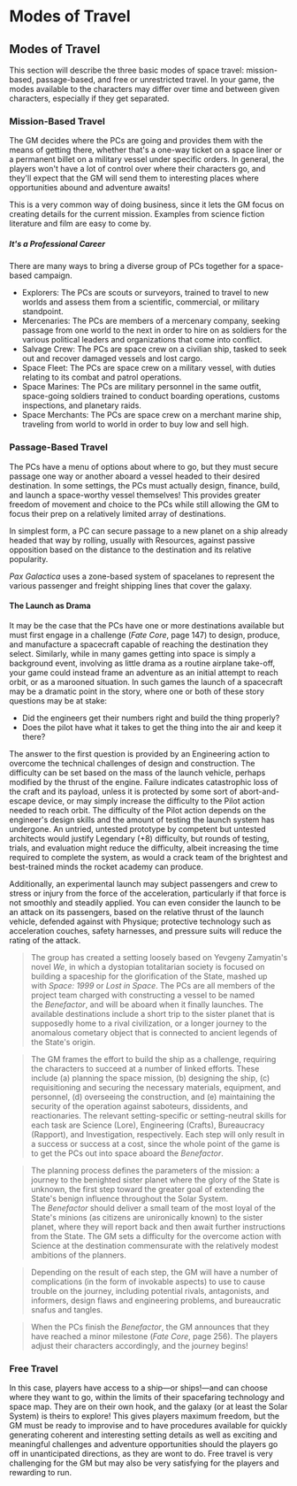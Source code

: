 # Modes of Travel

## Modes of Travel

This section will describe the three basic modes of space travel: mission-based, passage-based, and free or unrestricted travel. In your game, the modes available to the characters may differ over time and between given characters, especially if they get separated.

### Mission-Based Travel

The GM decides where the PCs are going and provides them with the means of getting there, whether that's a one-way ticket on a space liner or a permanent billet on a military vessel under specific orders. In general, the players won't have a lot of control over where their characters go, and they'll expect that the GM will send them to interesting places where opportunities abound and adventure awaits!

This is a very common way of doing business, since it lets the GM focus on creating details for the current mission. Examples from science fiction literature and film are easy to come by.

##### It's a Professional Career

There are many ways to bring a diverse group of PCs together for a space-based campaign.

- Explorers: The PCs are scouts or surveyors, trained to travel to new worlds and assess them from a scientific, commercial, or military standpoint.
- Mercenaries: The PCs are members of a mercenary company, seeking passage from one world to the next in order to hire on as soldiers for the various political leaders and organizations that come into conflict.
- Salvage Crew: The PCs are space crew on a civilian ship, tasked to seek out and recover damaged vessels and lost cargo.
- Space Fleet: The PCs are space crew on a military vessel, with duties relating to its combat and patrol operations.
- Space Marines: The PCs are military personnel in the same outfit, space-going soldiers trained to conduct boarding operations, customs inspections, and planetary raids.
- Space Merchants: The PCs are space crew on a merchant marine ship, traveling from world to world in order to buy low and sell high.

### Passage-Based Travel

The PCs have a menu of options about where to go, but they must secure passage one way or another aboard a vessel headed to their desired destination. In some settings, the PCs must actually design, finance, build, and launch a space-worthy vessel themselves! This provides greater freedom of movement and choice to the PCs while still allowing the GM to focus their prep on a relatively limited array of destinations.

In simplest form, a PC can secure passage to a new planet on a ship already headed that way by rolling, usually with Resources, against passive opposition based on the distance to the destination and its relative popularity.

_Pax Galactica_ uses a zone-based system of spacelanes to represent the various passenger and freight shipping lines that cover the galaxy.

#### The Launch as Drama

It may be the case that the PCs have one or more destinations available but must first engage in a challenge (_Fate Core_, page 147) to design, produce, and manufacture a spacecraft capable of reaching the destination they select. Similarly, while in many games getting into space is simply a background event, involving as little drama as a routine airplane take-off, your game could instead frame an adventure as an initial attempt to reach orbit, or as a marooned situation. In such games the launch of a spacecraft may be a dramatic point in the story, where one or both of these story questions may be at stake:

- Did the engineers get their numbers right and build the thing properly?
- Does the pilot have what it takes to get the thing into the air and keep it there?

The answer to the first question is provided by an Engineering action to overcome the technical challenges of design and construction. The difficulty can be set based on the mass of the launch vehicle, perhaps modified by the thrust of the engine. Failure indicates catastrophic loss of the craft and its payload, unless it is protected by some sort of abort-and-escape device, or may simply increase the difficulty to the Pilot action needed to reach orbit. The difficulty of the Pilot action depends on the engineer's design skills and the amount of testing the launch system has undergone. An untried, untested prototype by competent but untested architects would justify Legendary (+8) difficulty, but rounds of testing, trials, and evaluation might reduce the difficulty, albeit increasing the time required to complete the system, as would a crack team of the brightest and best-trained minds the rocket academy can produce.

Additionally, an experimental launch may subject passengers and crew to stress or injury from the force of the acceleration, particularly if that force is not smoothly and steadily applied. You can even consider the launch to be an attack on its passengers, based on the relative thrust of the launch vehicle, defended against with Physique; protective technology such as acceleration couches, safety harnesses, and pressure suits will reduce the rating of the attack.

> The group has created a setting loosely based on Yevgeny Zamyatin's novel _We_, in which a dystopian totalitarian society is focused on building a spaceship for the glorification of the State, mashed up with _Space: 1999_ or _Lost in Space_. The PCs are all members of the project team charged with constructing a vessel to be named the _Benefactor_, and will be aboard when it finally launches. The available destinations include a short trip to the sister planet that is supposedly home to a rival civilization, or a longer journey to the anomalous cometary object that is connected to ancient legends of the State's origin.

> The GM frames the effort to build the ship as a challenge, requiring the characters to succeed at a number of linked efforts. These include (a) planning the space mission, (b) designing the ship, (c) requisitioning and securing the necessary materials, equipment, and personnel, (d) overseeing the construction, and (e) maintaining the security of the operation against saboteurs, dissidents, and reactionaries. The relevant setting-specific or setting-neutral skills for each task are Science (Lore), Engineering (Crafts), Bureaucracy (Rapport), and Investigation, respectively. Each step will only result in a success or success at a cost, since the whole point of the game is to get the PCs out into space aboard the _Benefactor_.

> The planning process defines the parameters of the mission: a journey to the benighted sister planet where the glory of the State is unknown, the first step toward the greater goal of extending the State's benign influence throughout the Solar System. The _Benefactor_ should deliver a small team of the most loyal of the State's minions (as citizens are unironically known) to the sister planet, where they will report back and then await further instructions from the State. The GM sets a difficulty for the overcome action with Science at the destination commensurate with the relatively modest ambitions of the planners.

> Depending on the result of each step, the GM will have a number of complications (in the form of invokable aspects) to use to cause trouble on the journey, including potential rivals, antagonists, and informers, design flaws and engineering problems, and bureaucratic snafus and tangles.

> When the PCs finish the _Benefactor_, the GM announces that they have reached a minor milestone (_Fate Core_, page 256). The players adjust their characters accordingly, and the journey begins!

### Free Travel

In this case, players have access to a ship—or ships!—and can choose where they want to go, within the limits of their spacefaring technology and space map. They are on their own hook, and the galaxy (or at least the Solar System) is theirs to explore! This gives players maximum freedom, but the GM must be ready to improvise and to have procedures available for quickly generating coherent and interesting setting details as well as exciting and meaningful challenges and adventure opportunities should the players go off in unanticipated directions, as they are wont to do. Free travel is very challenging for the GM but may also be very satisfying for the players and rewarding to run.